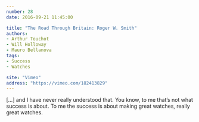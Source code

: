```yaml
---
number: 28
date: 2016-09-21 11:45:00

title: "The Road Through Britain: Roger W. Smith"
authors:
- Arthur Touchot
- Will Holloway
- Mauro Bellanova
tags:
- Success
- Watches

site: "Vimeo"
address: "https://vimeo.com/182413829"
---
```


[…] and I have never really understood that. You know, to me that’s not what success is about. To me the success is about making great watches, really great watches.
